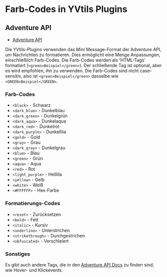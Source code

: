 # Farb-Codes in YVtils Plugins

## Adventure API

- [Adventure API](https://docs.advntr.dev/)

Die YVtils-Plugins verwenden das Mini Message-Format der Adventure API, um Nachrichten zu formatieren. Dies ermöglicht eine Menge Anpassungen, einschließlich Farb-Codes. Die Farb-Codes werden als 'HTML-Tags' formatiert (`<green>Beispiel</green>`). Der schließende Tag ist optional, aber es wird empfohlen, ihn zu verwenden. Die Farb-Codes sind nicht case-sensitiv, also ist `<green>Beispiel</green>` dasselbe wie `<GREEN>Beispiel</GREEN>`.

### Farb-Codes

- `<black>` - Schwarz
- `<dark_blue>` - Dunkelblau
- `<dark_green>` - Dunkelgrün
- `<dark_aqua>` - Dunkelaqua
- `<dark_red>` - Dunkelrot
- `<dark_purple>` - Dunkellila
- `<gold>` - Gold
- `<gray>` - Grau
- `<dark_gray>` - Dunkelgrau
- `<blue>` - Blau
- `<green>` - Grün
- `<aqua>` - Aqua
- `<red>` - Rot
- `<light_purple>` - Helllila
- `<yellow>` - Gelb
- `<white>` - Weiß
- `<#FFFFFF>` - Hex-Farbe

### Formatierungs-Codes

- `<reset>` - Zurücksetzen
- `<bold>` - Fett
- `<italic>` - Kursiv
- `<underline>` - Unterstrichen
- `<strikethrough>` - Durchgestrichen
- `<obfuscated>` - Verschleiert

### Sonstiges

Es gibt auch andere Tags, die in den [Adventure API Docs](https://docs.advntr.dev/) zu finden sind, wie Hover- und Klickevents.
